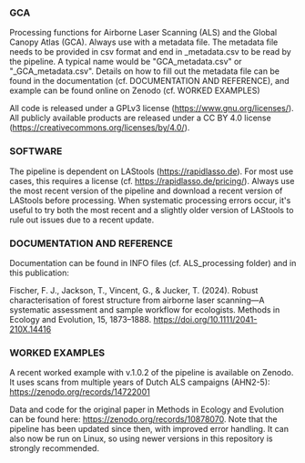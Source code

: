 ### GCA
Processing functions for Airborne Laser Scanning (ALS) and the Global Canopy Atlas (GCA). Always use with a metadata file. The metadata file needs to be provided in csv format and end in _metadata.csv to be read by the pipeline. A typical name would be "GCA_metadata.csv" or "_GCA_metadata.csv". Details on how to fill out the metadata file can be found in the documentation (cf. DOCUMENTATION AND REFERENCE), and example can be found online on Zenodo (cf. WORKED EXAMPLES)

All code is released under a GPLv3 license (https://www.gnu.org/licenses/). All publicly available products are released under a CC BY 4.0 license (https://creativecommons.org/licenses/by/4.0/).

### SOFTWARE 
The pipeline is dependent on LAStools (https://rapidlasso.de). For most use cases, this requires a license (cf. https://rapidlasso.de/pricing/). Always use the most recent version of the pipeline and download a recent version of LAStools before processing. When systematic processing errors occur, it's useful to try both the most recent and a slightly older version of LAStools to rule out issues due to a recent update.

### DOCUMENTATION AND REFERENCE
Documentation can be found in INFO files (cf. ALS_processing folder) and in this publication: 

Fischer, F. J., Jackson, T., Vincent, G., & Jucker, T. (2024). Robust characterisation of forest structure from airborne laser scanning—A systematic assessment and sample workflow for ecologists. Methods in Ecology and Evolution, 15, 1873–1888. https://doi.org/10.1111/2041-210X.14416 

### WORKED EXAMPLES

A recent worked example with v.1.0.2 of the pipeline is available on Zenodo. It uses scans from multiple years of Dutch ALS campaigns (AHN2-5): https://zenodo.org/records/14722001

Data and code for the original paper in Methods in Ecology and Evolution can be found here: https://zenodo.org/records/10878070. Note that the pipeline has been updated since then, with improved error handling. It can also now be run on Linux, so using newer versions in this repository is strongly recommended.
